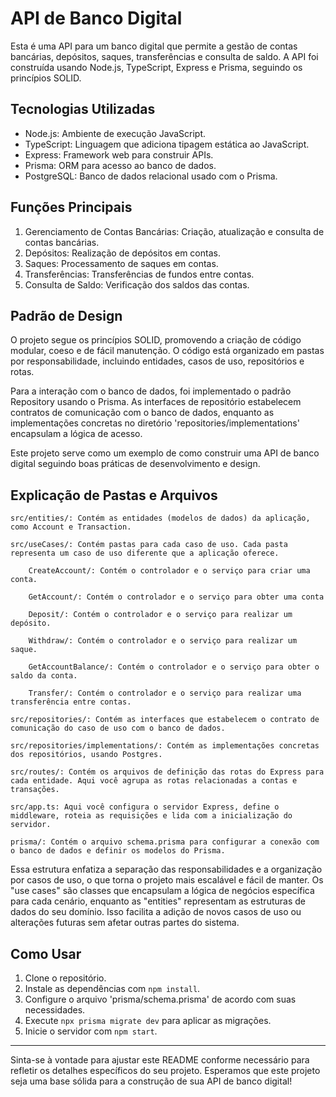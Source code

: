 # API de Banco Digital

Esta é uma API para um banco digital que permite a gestão de contas bancárias, depósitos, saques, transferências e consulta de saldo. A API foi construída usando Node.js, TypeScript, Express e Prisma, seguindo os princípios SOLID.

## Tecnologias Utilizadas

- Node.js: Ambiente de execução JavaScript.
- TypeScript: Linguagem que adiciona tipagem estática ao JavaScript.
- Express: Framework web para construir APIs.
- Prisma: ORM para acesso ao banco de dados.
- PostgreSQL: Banco de dados relacional usado com o Prisma.

## Funções Principais

1. Gerenciamento de Contas Bancárias: Criação, atualização e consulta de contas bancárias.
2. Depósitos: Realização de depósitos em contas.
3. Saques: Processamento de saques em contas.
4. Transferências: Transferências de fundos entre contas.
5. Consulta de Saldo: Verificação dos saldos das contas.

## Padrão de Design

O projeto segue os princípios SOLID, promovendo a criação de código modular, coeso e de fácil manutenção. O código está organizado em pastas por responsabilidade, incluindo entidades, casos de uso, repositórios e rotas.

Para a interação com o banco de dados, foi implementado o padrão Repository usando o Prisma. As interfaces de repositório estabelecem contratos de comunicação com o banco de dados, enquanto as implementações concretas no diretório 'repositories/implementations' encapsulam a lógica de acesso.

Este projeto serve como um exemplo de como construir uma API de banco digital seguindo boas práticas de desenvolvimento e design.

## Explicação de Pastas e Arquivos

    src/entities/: Contém as entidades (modelos de dados) da aplicação, como Account e Transaction.

    src/useCases/: Contém pastas para cada caso de uso. Cada pasta representa um caso de uso diferente que a aplicação oferece.

        CreateAccount/: Contém o controlador e o serviço para criar uma conta.

        GetAccount/: Contém o controlador e o serviço para obter uma conta 

        Deposit/: Contém o controlador e o serviço para realizar um depósito.

        Withdraw/: Contém o controlador e o serviço para realizar um saque.

        GetAccountBalance/: Contém o controlador e o serviço para obter o saldo da conta.

        Transfer/: Contém o controlador e o serviço para realizar uma transferência entre contas.

    src/repositories/: Contém as interfaces que estabelecem o contrato de comunicação do caso de uso com o banco de dados.

    src/repositories/implementations/: Contém as implementações concretas dos repositórios, usando Postgres.

    src/routes/: Contém os arquivos de definição das rotas do Express para cada entidade. Aqui você agrupa as rotas relacionadas a contas e transações.

    src/app.ts: Aqui você configura o servidor Express, define o middleware, roteia as requisições e lida com a inicialização do servidor.

    prisma/: Contém o arquivo schema.prisma para configurar a conexão com o banco de dados e definir os modelos do Prisma.

Essa estrutura enfatiza a separação das responsabilidades e a organização por casos de uso, o que torna o projeto mais escalável e fácil de manter. Os "use cases" são classes que encapsulam a lógica de negócios específica para cada cenário, enquanto as "entities" representam as estruturas de dados do seu domínio. Isso facilita a adição de novos casos de uso ou alterações futuras sem afetar outras partes do sistema.


## Como Usar

1. Clone o repositório.
2. Instale as dependências com `npm install`.
3. Configure o arquivo 'prisma/schema.prisma' de acordo com suas necessidades.
4. Execute `npx prisma migrate dev` para aplicar as migrações.
5. Inicie o servidor com `npm start`.

---

Sinta-se à vontade para ajustar este README conforme necessário para refletir os detalhes específicos do seu projeto. Esperamos que este projeto seja uma base sólida para a construção de sua API de banco digital!
